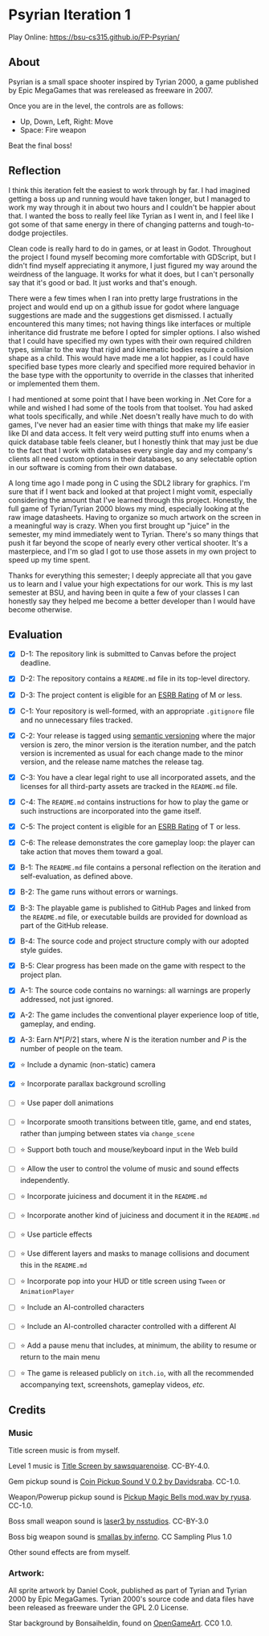 # Psyrian Iteration 1

Play Online: https://bsu-cs315.github.io/FP-Psyrian/

## About

Psyrian is a small space shooter inspired by Tyrian 2000, a game published by Epic MegaGames that was rereleased as freeware in 2007.

Once you are in the level, the controls are as follows:

- Up, Down, Left, Right: Move
- Space: Fire weapon

Beat the final boss!

## Reflection

I think this iteration felt the easiest to work through by far. I had imagined getting a boss up and running would have taken longer, but I managed to work my way through it in about two hours and I couldn't be happier about that. I wanted the boss to really feel like Tyrian as I went in, and I feel like I got some of that same energy in there of changing patterns and tough-to-dodge projectiles.

Clean code is really hard to do in games, or at least in Godot. Throughout the project I found myself becoming more comfortable with GDScript, but I didn't find myself appreciating it anymore, I just figured my way around the weirdness of the language. It works for what it does, but I can't personally say that it's good or bad. It just works and that's enough.

There were a few times when I ran into pretty large frustrations in the project and would end up on a github issue for godot where language suggestions are made and the suggestions get dismissed. I actually encountered this many times; not having things like interfaces or multiple inheritance did frustrate me before I opted for simpler options. I also wished that I could have specified my own types with their own required children types, similar to the way that rigid and kinematic bodies require a collision shape as a child. This would have made me a lot happier, as I could have specified base types more clearly and specified more required behavior in the base type with the opportunity to override in the classes that inherited or implemented them them.

I had mentioned at some point that I have been working in .Net Core for a while and wished I had some of the tools from that toolset. You had asked what tools specifically, and while .Net doesn't really have much to do with games, I've never had an easier time with things that make my life easier like DI and data access. It felt very weird putting stuff into enums when a quick database table feels cleaner, but I honestly think that may just be due to the fact that I work with databases every single day and my company's clients all need custom options in their databases, so any selectable option in our software is coming from their own database.

A long time ago I made pong in C using the SDL2 library for graphics. I'm sure that if I went back and looked at that project I might vomit, especially considering the amount that I've learned through this project. Honestly, the full game of Tyrian/Tyrian 2000 blows my mind, especially looking at the raw image datasheets. Having to organize so much artwork on the screen in a meaningful way is crazy. When you first brought up "juice" in the semester, my mind immediately went to Tyrian. There's so many things that push it far beyond the scope of nearly every other vertical shooter. It's a masterpiece, and I'm so glad I got to use those assets in my own project to speed up my time spent.

Thanks for everything this semester; I deeply appreciate all that you gave us to learn and I value your high expectations for our work. This is my last semester at BSU, and having been in quite a few of your classes I can honestly say they helped me become a better developer than I would have become otherwise.

## Evaluation

- [X] D-1: The repository link is submitted to Canvas before the project deadline.
- [X] D-2: The repository contains a <code>README.md</code> file in its top-level directory.
- [X] D-3: The project content is eligible for an <a href="https://www.esrb.org/ratings-guide/">ESRB Rating</a> of M or less.
- [X] C-1: Your repository is well-formed, with an appropriate <code>.gitignore</code> file and no unnecessary files tracked.
- [X] C-2: Your release is tagged using <a href="https://semver.org/">semantic versioning</a> where the major version is zero, the minor version is the iteration number, and the patch version is incremented as usual for each change made to the minor version, and the release name matches the release tag.
- [X] C-3: You have a clear legal right to use all incorporated assets, and the licenses for all third-party assets are tracked in the <code>README.md</code> file.
- [X] C-4: The <code>README.md</code> contains instructions for how to play the game or such instructions are incorporated into the game itself.
- [X] C-5: The project content is eligible for an <a href="https://www.esrb.org/ratings-guide/">ESRB Rating</a> of T or less.
- [X] C-6: The release demonstrates the core gameplay loop: the player can take action that moves them toward a goal.
- [X] B-1: The <code>README.md</code> file contains a personal reflection on the iteration and self-evaluation, as defined above.
- [X] B-2: The game runs without errors or warnings.
- [X] B-3: The playable game is published to GitHub Pages and linked from the <code>README.md</code> file, or executable builds are provided for download as part of the GitHub release.
- [X] B-4: The source code and project structure comply with our adopted style guides.
- [X] B-5: Clear progress has been made on the game with respect to the project plan.
- [X] A-1: The source code contains no warnings: all warnings are properly addressed, not just ignored.
- [X] A-2: The game includes the conventional player experience loop of title, gameplay, and ending.
- [X] A-3: Earn <em>N</em>*&lceil;<em>P</em>/2&rceil; stars, where <em>N</em> is the iteration number and <em>P</em> is the number of people on the team.
- [X] ⭐ Include a dynamic (non-static) camera
- [X] ⭐ Incorporate parallax background scrolling
- [ ] ⭐ Use paper doll animations
- [ ] ⭐ Incorporate smooth transitions between title, game, and end states, rather than jumping between states via <code>change_scene</code>
- [ ] ⭐ Support both touch and mouse/keyboard input in the Web build
- [ ] ⭐ Allow the user to control the volume of music and sound effects independently.
- [ ] ⭐ Incorporate juiciness and document it in the <code>README.md</code>
- [ ] ⭐ Incorporate another kind of juiciness and document it in the <code>README.md</code>
- [ ] ⭐ Use particle effects
- [ ] ⭐ Use different layers and masks to manage collisions and document this in the <code>README.md</code>
- [ ] ⭐ Incorporate pop into your HUD or title screen using <code>Tween</code> or <code>AnimationPlayer</code>
- [ ] ⭐ Include an AI-controlled characters
- [ ] ⭐ Include an AI-controlled character controlled with a different AI
- [ ] ⭐ Add a pause menu that includes, at minimum, the ability to resume or return to the main menu
- [ ] ⭐ The game is released publicly on <code>itch.io</code>, with all the recommended accompanying text, screenshots, gameplay videos, <i>etc.</i>


## Credits

### Music

Title screen music is from myself.

Level 1 music is [Title Screen by sawsquarenoise](https://freemusicarchive.org/music/sawsquarenoise/dojokratos/tittle-screen). CC-BY-4.0.

Gem pickup sound is [Coin Pickup Sound V 0.2 by Davidsraba](https://freesound.org/people/Davidsraba/sounds/347174/). CC-1.0.

Weapon/Powerup pickup sound is [Pickup Magic Bells mod.wav by ryusa](https://freesound.org/people/ryusa/sounds/531092/). CC-1.0.

Boss small weapon sound is [laser3 by nsstudios](https://freesound.org/people/nsstudios/sounds/344276/). CC-BY-3.0

Boss big weapon sound is [smallas by inferno](https://freesound.org/people/inferno/sounds/18397/). CC Sampling Plus 1.0

Other sound effects are from myself.

### Artwork:

All sprite artwork by Daniel Cook, published as part of Tyrian and Tyrian 2000 by Epic MegaGames. Tyrian 2000's source code and data files have been released as freeware under the GPL 2.0 License.

Star background by Bonsaiheldin, found on [OpenGameArt](https://opengameart.org/content/stars-parallax-backgrounds). CC0 1.0.
